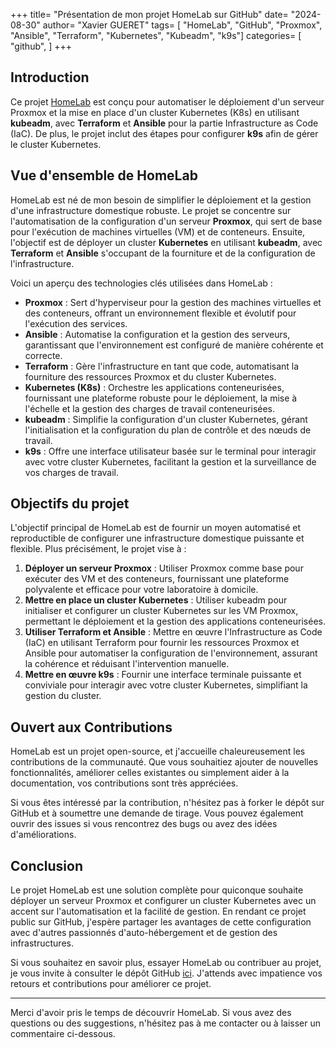 +++
title= "Présentation de mon projet HomeLab sur GitHub"
date= "2024-08-30"
author= "Xavier GUERET"
tags= [
    "HomeLab", 
    "GitHub", 
    "Proxmox", 
    "Ansible", 
    "Terraform", 
    "Kubernetes", 
    "Kubeadm", 
    "k9s"]
categories= [
    "github",
    ]
+++

## Introduction

Ce projet [HomeLab](https://github.com/xgueret/HomeLab) est conçu pour automatiser le déploiement d'un serveur Proxmox et la mise en place d'un cluster Kubernetes (K8s) en utilisant **kubeadm**, avec **Terraform** et **Ansible** pour la partie Infrastructure as Code (IaC). De plus, le projet inclut des étapes pour configurer **k9s** afin de gérer le cluster Kubernetes.

## Vue d'ensemble de HomeLab

HomeLab est né de mon besoin de simplifier le déploiement et la gestion d'une infrastructure domestique robuste. Le projet se concentre sur l'automatisation de la configuration d'un serveur **Proxmox**, qui sert de base pour l'exécution de machines virtuelles (VM) et de conteneurs. Ensuite, l'objectif est de déployer un cluster **Kubernetes** en utilisant **kubeadm**, avec **Terraform** et **Ansible** s'occupant de la fourniture et de la configuration de l'infrastructure.

Voici un aperçu des technologies clés utilisées dans HomeLab :

- **Proxmox** : Sert d'hyperviseur pour la gestion des machines virtuelles et des conteneurs, offrant un environnement flexible et évolutif pour l'exécution des services.
- **Ansible** : Automatise la configuration et la gestion des serveurs, garantissant que l'environnement est configuré de manière cohérente et correcte.
- **Terraform** : Gère l'infrastructure en tant que code, automatisant la fourniture des ressources Proxmox et du cluster Kubernetes.
- **Kubernetes (K8s)** : Orchestre les applications conteneurisées, fournissant une plateforme robuste pour le déploiement, la mise à l'échelle et la gestion des charges de travail conteneurisées.
- **kubeadm** : Simplifie la configuration d'un cluster Kubernetes, gérant l'initialisation et la configuration du plan de contrôle et des nœuds de travail.
- **k9s** : Offre une interface utilisateur basée sur le terminal pour interagir avec votre cluster Kubernetes, facilitant la gestion et la surveillance de vos charges de travail.

## Objectifs du projet

L'objectif principal de HomeLab est de fournir un moyen automatisé et reproductible de configurer une infrastructure domestique puissante et flexible. Plus précisément, le projet vise à :

1. **Déployer un serveur Proxmox** : Utiliser Proxmox comme base pour exécuter des VM et des conteneurs, fournissant une plateforme polyvalente et efficace pour votre laboratoire à domicile.
2. **Mettre en place un cluster Kubernetes** : Utiliser kubeadm pour initialiser et configurer un cluster Kubernetes sur les VM Proxmox, permettant le déploiement et la gestion des applications conteneurisées.
3. **Utiliser Terraform et Ansible** : Mettre en œuvre l'Infrastructure as Code (IaC) en utilisant Terraform pour fournir les ressources Proxmox et Ansible pour automatiser la configuration de l'environnement, assurant la cohérence et réduisant l'intervention manuelle.
4. **Mettre en œuvre k9s** : Fournir une interface terminale puissante et conviviale pour interagir avec votre cluster Kubernetes, simplifiant la gestion du cluster.

## Ouvert aux Contributions

HomeLab est un projet open-source, et j'accueille chaleureusement les contributions de la communauté. Que vous souhaitiez ajouter de nouvelles fonctionnalités, améliorer celles existantes ou simplement aider à la documentation, vos contributions sont très appréciées.

Si vous êtes intéressé par la contribution, n'hésitez pas à forker le dépôt sur GitHub et à soumettre une demande de tirage. Vous pouvez également ouvrir des issues si vous rencontrez des bugs ou avez des idées d'améliorations.

## Conclusion

Le projet HomeLab est une solution complète pour quiconque souhaite déployer un serveur Proxmox et configurer un cluster Kubernetes avec un accent sur l'automatisation et la facilité de gestion. En rendant ce projet public sur GitHub, j'espère partager les avantages de cette configuration avec d'autres passionnés d'auto-hébergement et de gestion des infrastructures.

Si vous souhaitez en savoir plus, essayer HomeLab ou contribuer au projet, je vous invite à consulter le dépôt GitHub [ici](https://github.com/xgueret/HomeLab). J'attends avec impatience vos retours et contributions pour améliorer ce projet.

------

Merci d'avoir pris le temps de découvrir HomeLab. Si vous avez des questions ou des suggestions, n'hésitez pas à me contacter ou à laisser un commentaire ci-dessous.
